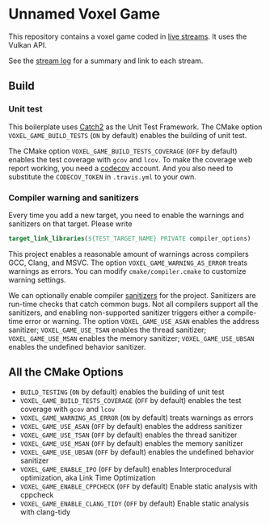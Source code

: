 # Unnamed Voxel Game

This repository contains a voxel game coded
in [live streams](https://www.youtube.com/playlist?list=PLlw1FcLpWd43FgE34-xMw4PbkXCb91r6Q). It uses the Vulkan API.

See the [stream log](./documents/stream_log.org) for a summary and link to each stream.

## Build

### Unit test

This boilerplate uses [Catch2](https://github.com/catchorg/Catch2) as the Unit Test Framework. The CMake
option `VOXEL_GAME_BUILD_TESTS` (`ON` by default) enables the building of unit test.

The CMake option `VOXEL_GAME_BUILD_TESTS_COVERAGE` (`OFF` by default) enables the test coverage with `gcov` and `lcov`.
To make the coverage web report working, you need a [codecov](https://codecov.io/) account. And you also need to
substitute the `CODECOV_TOKEN` in `.travis.yml` to your own.

### Compiler warning and sanitizers

Every time you add a new target, you need to enable the warnings and sanitizers on that target. Please write

```cmake
target_link_libraries(${TEST_TARGET_NAME} PRIVATE compiler_options)
```

This project enables a reasonable amount of warnings across compilers GCC, Clang, and MSVC. The
option `VOXEL_GAME_WARNING_AS_ERROR` treats warnings as errors. You can modify `cmake/compiler.cmake` to customize
warning settings.

We can optionally enable compiler [sanitizers](https://github.com/google/sanitizers) for the project. Sanitizers are
run-time checks that catch common bugs. Not all compilers support all the sanitizers, and enabling non-supported
sanitizer triggers either a compile-time error or warning. The option `VOXEL_GAME_USE_ASAN` enables the address
sanitizer;
`VOXEL_GAME_USE_TSAN` enables the thread sanitizer;
`VOXEL_GAME_USE_MSAN` enables the memory sanitizer;
`VOXEL_GAME_USE_UBSAN` enables the undefined behavior sanitizer.

## All the CMake Options

- `BUILD_TESTING` (`ON` by default) enables the building of unit test
- `VOXEL_GAME_BUILD_TESTS_COVERAGE` (`OFF` by default) enables the test coverage with `gcov` and `lcov`
- `VOXEL_GAME_WARNING_AS_ERROR` (`ON` by default) treats warnings as errors
- `VOXEL_GAME_USE_ASAN` (`OFF` by default) enables the address sanitizer
- `VOXEL_GAME_USE_TSAN` (`OFF` by default) enables the thread sanitizer
- `VOXEL_GAME_USE_MSAN` (`OFF` by default) enables the memory sanitizer
- `VOXEL_GAME_USE_UBSAN` (`OFF` by default) enables the undefined behavior sanitizer
- `VOXEL_GAME_ENABLE_IPO`  (`OFF` by default) enables Interprocedural optimization, aka Link Time Optimization
- `VOXEL_GAME_ENABLE_CPPCHECK` (`OFF` by default) Enable static analysis with cppcheck
- `VOXEL_GAME_ENABLE_CLANG_TIDY` (`OFF` by default) Enable static analysis with clang-tidy
